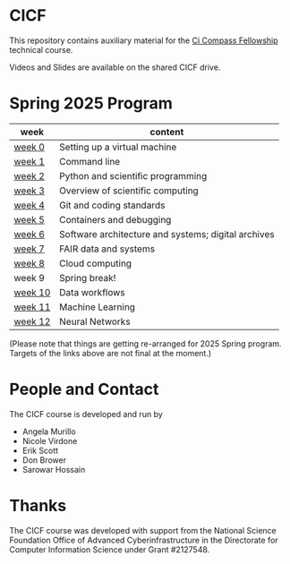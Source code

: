 # CICF

This repository contains auxiliary material for the [Ci Compass Fellowship](https://ci-compass.org/student-fellowships/) technical course.

Videos and Slides are available on the shared CICF drive.

# Spring 2025 Program

| week                | content                                             |
|---------------------|-----------------------------------------------------|
| [week 0](./week00)  | Setting up a virtual machine                        |
| [week 1](./week01)  | Command line                                        |
| [week 2](./week02)  | Python and scientific programming                   |
| [week 3](./week03)  | Overview of scientific computing                    |
| [week 4](./week04)  | Git and coding standards                            |
| [week 5](./week05)  | Containers and debugging                            |
| [week 6](./week06)  | Software architecture and systems; digital archives |
| [week 7](./week07)  | FAIR data and systems                               |
| [week 8](./week08)  | Cloud computing                                     |
| week 9              | Spring break!                                       |
| [week 10](./week10) | Data workflows                                      |
| [week 11](./week11) | Machine Learning                                    |
| [week 12](./week12) | Neural Networks                                     |

(Please note that things are getting re-arranged for 2025 Spring
program.  Targets of the links above are not final at the moment.)

# People and Contact

The CICF course is developed and run by 

* Angela Murillo
* Nicole Virdone
* Erik Scott
* Don Brower
* Sarowar Hossain


# Thanks

The CICF course was developed with support from the National Science Foundation Office of Advanced Cyberinfrastructure in the Directorate for Computer Information Science under Grant #2127548.

